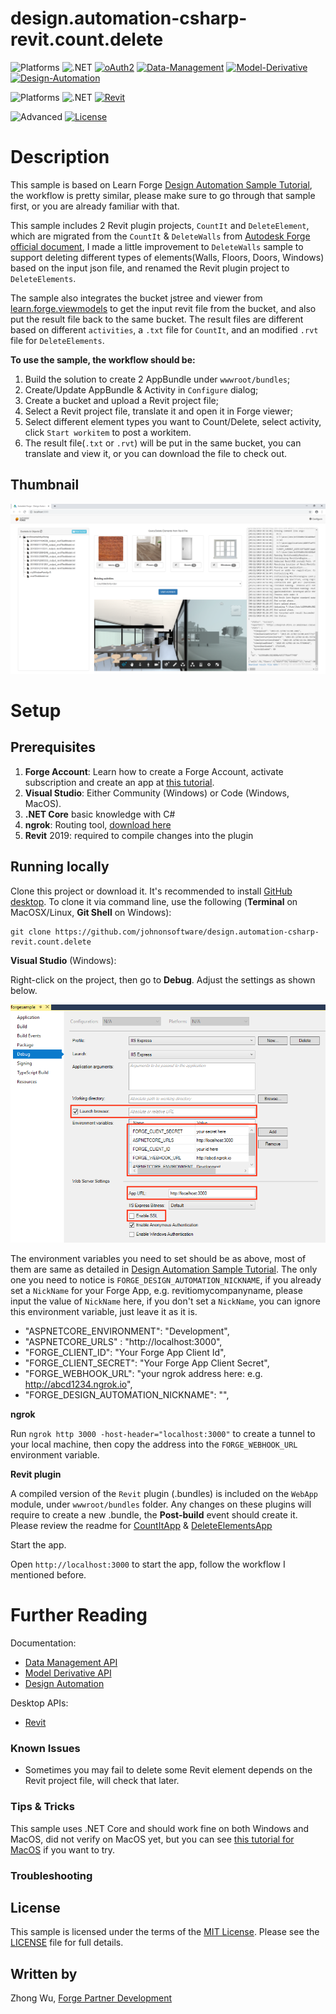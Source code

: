 # design.automation-csharp-revit.count.delete

![Platforms](https://img.shields.io/badge/Web-Windows|MacOS-lightgray.svg)
![.NET](https://img.shields.io/badge/.NET%20Core-2.1-blue.svg)
[![oAuth2](https://img.shields.io/badge/oAuth2-v1-green.svg)](http://developer.autodesk.com/)
[![Data-Management](https://img.shields.io/badge/Data%20Management-v1-green.svg)](http://developer.autodesk.com/)
[![Model-Derivative](https://img.shields.io/badge/Model%20Derivative-v2-green.svg)](http://developer.autodesk.com/)
[![Design-Automation](https://img.shields.io/badge/Design%20Automation-v3-green.svg)](http://developer.autodesk.com/)

![Platforms](https://img.shields.io/badge/Plugins-Windows-lightgray.svg)
![.NET](https://img.shields.io/badge/.NET%20Framework-4.7-blue.svg)
[![Revit](https://img.shields.io/badge/Revit-2019-lightblue.svg)](http://developer.autodesk.com/)

![Advanced](https://img.shields.io/badge/Level-Advanced-red.svg)
[![License](http://img.shields.io/:license-MIT-blue.svg)](http://opensource.org/licenses/MIT)

# Description

This sample is based on Learn Forge [Design Automation Sample Tutorial](http://learnforge.autodesk.io/#/tutorials/modifymodels), the workflow is pretty similar, please make sure to go through that sample first, or you are already familiar with that. 

This sample includes 2 Revit plugin projects, `CountIt` and `DeleteElement`, which are migrated from the `CountIt` & `DeleteWalls` from [Autodesk Forge official document](https://forge.autodesk.com/en/docs/design-automation/v3/tutorials/revit-samples/), I made a little improvement to `DeleteWalls` sample to support deleting different types of elements(Walls, Floors, Doors, Windows) based on the input json file, and renamed the Revit plugin project to `DeleteElements`.

The sample also integrates the bucket jstree and viewer from [learn.forge.viewmodels](https://github.com/Autodesk-Forge/learn.forge.viewmodels/tree/net) to get the input revit file from the bucket, and also put the result file back to the same bucket. The result files are different based on different `activities`, a `.txt` file for `CountIt`, and an modified `.rvt` file for `DeleteElements`.

**To use the sample, the workflow should be:**
1. Build the solution to create 2 AppBundle under `wwwroot/bundles`;
2. Create/Update AppBundle & Activity in `Configure` dialog;
3. Create a bucket and upload a Revit project file;
4. Select a Revit project file, translate it and open it in Forge viewer;
5. Select different element types you want to Count/Delete, select activity, click `Start workitem` to post a workitem.
6. The result file(`.txt` or `.rvt`) will be put in the same bucket, you can translate and view it, or you can download the file to check out.

## Thumbnail

![thumbnail](thumbnail.png)


# Setup

## Prerequisites

1. **Forge Account**: Learn how to create a Forge Account, activate subscription and create an app at [this tutorial](http://learnforge.autodesk.io/#/account/). 
2. **Visual Studio**: Either Community (Windows) or Code (Windows, MacOS).
3. **.NET Core** basic knowledge with C#
4. **ngrok**: Routing tool, [download here](https://ngrok.com/)
7. **Revit** 2019: required to compile changes into the plugin

## Running locally

Clone this project or download it. It's recommended to install [GitHub desktop](https://desktop.github.com/). To clone it via command line, use the following (**Terminal** on MacOSX/Linux, **Git Shell** on Windows):

    git clone https://github.com/johnonsoftware/design.automation-csharp-revit.count.delete


**Visual Studio** (Windows):

Right-click on the project, then go to **Debug**. Adjust the settings as shown below. 

![](visual_studio_settings.png) 

The environment variables you need to set should be as above, most of them are same as detailed in [Design Automation Sample Tutorial](http://learnforge.autodesk.io/#/environment/setup/netcore). The only one you need to notice is `FORGE_DESIGN_AUTOMATION_NICKNAME`, if you already set a `NickName` for your Forge App, e.g. revitiomycompanyname, please input the value of `NickName` here, if you don't set a `NickName`, you can ignore this environment variable, just leave it as it is.

- "ASPNETCORE_ENVIRONMENT": "Development",
- "ASPNETCORE_URLS" : "http://localhost:3000",
- "FORGE_CLIENT_ID": "Your Forge App Client Id",
- "FORGE_CLIENT_SECRET": "Your Forge App Client Secret",
- "FORGE_WEBHOOK_URL": "your ngrok address here: e.g. http://abcd1234.ngrok.io",
- "FORGE_DESIGN_AUTOMATION_NICKNAME": "", 

**ngrok**

Run `ngrok http 3000 -host-header="localhost:3000"` to create a tunnel to your local machine, then copy the address into the `FORGE_WEBHOOK_URL` environment variable.

**Revit plugin**

A compiled version of the `Revit` plugin (.bundles) is included on the `WebApp` module, under `wwwroot/bundles` folder. Any changes on these plugins will require to create a new .bundle, the **Post-build** event should create it. Please review the readme for [CountItApp](https://github.com/JohnOnSoftware/design.automation-csharp-revit.count.delete/tree/master/CountItApp) & [DeleteElementsApp](https://github.com/JohnOnSoftware/design.automation-csharp-revit.count.delete/tree/master/DeleteElementsApp)

Start the app.

Open `http://localhost:3000` to start the app, follow the workflow I mentioned before.

# Further Reading

Documentation:

- [Data Management API](https://developer.autodesk.com/en/docs/data/v2/overview/)
- [Model Derivative API](https://forge.autodesk.com/en/docs/model-derivative/v2/)
- [Design Automation](https://forge.autodesk.com/en/docs/design-automation/v3/developers_guide/overview/)

Desktop APIs:

- [Revit](https://knowledge.autodesk.com/support/revit-products/learn-explore/caas/simplecontent/content/my-first-revit-plug-overview.html)


### Known Issues

- Sometimes you may fail to delete some Revit element depends on the Revit project file, will check that later. 

### Tips & Tricks

This sample uses .NET Core and should work fine on both Windows and MacOS, did not verify on MacOS yet, but you can see [this tutorial for MacOS](https://github.com/augustogoncalves/dotnetcoreheroku) if you want to try.

### Troubleshooting


## License

This sample is licensed under the terms of the [MIT License](http://opensource.org/licenses/MIT). Please see the [LICENSE](LICENSE) file for full details.

## Written by

Zhong Wu, [Forge Partner Development](http://forge.autodesk.com)
